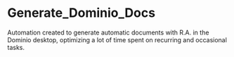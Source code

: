 # Generate_Dominio_Docs
 Automation created to generate automatic documents with R.A. in the Dominio desktop, optimizing a lot of time spent on recurring and occasional tasks.
